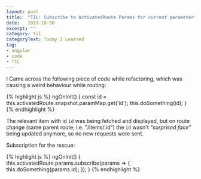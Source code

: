 ```yaml
---
layout: post
title:  "TIL: Subscribe to ActivatedRoute Params for current parameter"
date:   2019-10-30
excerpt: ""
category: til
categoryText: Today I Learned
tag:
- angular 
- code
- TIL
---
```

I Came across the following piece of code while refactoring, which was causing a weird behaviour while routing:

{% highlight js %} ngOnInit() {
    const id = this.activatedRoute.snapshot.paramMap.get('id');
    this.doSomething(id);
} {% endhighlight %}

The relevant item with id `id` was being fetched and displayed, but on route change (same parent route, i.e. "/items/:id") the `id` wasn't *"surprised face"* being updated anymore, so no new requests were sent.

Subscription for the rescue:

{% highlight js %} ngOnInit() {
    this.activatedRoute.params.subscribe(params => {
      this.doSomething(params.id);
    });
} {% endhighlight %}